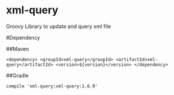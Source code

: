 # xml-query
Groovy Library to update and query xml file

#Dependency

##Maven

`<dependency>
     <groupId>xml-query</groupId>
     <artifactId>xml-query</artifactId>
     <version>${version}</version>
</dependency>
`

##Gradle

`compile 'xml-query:xml-query:1.6.9'`